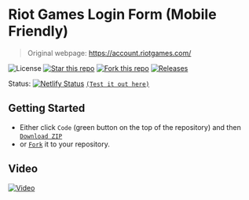 # Riot Games Login Form (Mobile Friendly)
> Original webpage: https://account.riotgames.com/

![License](https://img.shields.io/npm/l/css-star-rating.svg) 
[![Star this repo](https://badgen.net/github/stars/blank-yt/Riot-Games-Login-Form-Mobile-Friendly-)](https://GitHub.com/blank-yt/Riot-Games-Login-Form-Mobile-Friendly-/stargazers/)
[![Fork this repo](https://badgen.net/github/forks/blank-yt/Riot-Games-Login-Form-Mobile-Friendly-)](https://GitHub.com/blank-yt/Riot-Games-Login-Form-Mobile-Friendly-/fork/)
[![Releases](https://img.shields.io/github/downloads/blank-yt/Riot-Games-Login-Form-Mobile-Friendly-/total.svg)](https://github.com/blank-yt/Riot-Games-Login-Form-Mobile-Friendly-/archive/refs/tags/Release.zip)

Status: [![Netlify Status](https://api.netlify.com/api/v1/badges/2b8b758f-40a1-43df-8d61-7ad130dd7bf5/deploy-status)](https://preeminent-kataifi-d84200.netlify.app/) [`(Test it out here)`](https://preeminent-kataifi-d84200.netlify.app/)

## Getting Started
- Either click `Code` (green button on the top of the repository) and then [`Download ZIP`](https://github.com/blank-yt/Riot-Games-Login-Form-Mobile-Friendly-/archive/refs/tags/Release.zip)
- or [`Fork`](https://github.com/blank-yt/Riot-Games-Login-Form-Mobile-Friendly-/fork) it to your repository.

## Video
[![Video](https://img.youtube.com/vi/gFNKYNjPxGo/0.jpg)](https://www.youtube.com/watch?v=gFNKYNjPxGo)
